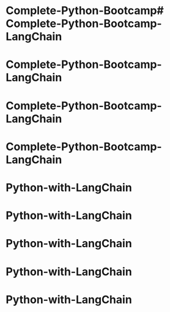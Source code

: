 # Complete-Python-Bootcamp# Complete-Python-Bootcamp-LangChain
# Complete-Python-Bootcamp-LangChain
# Complete-Python-Bootcamp-LangChain
# Complete-Python-Bootcamp-LangChain
# Python-with-LangChain
# Python-with-LangChain
# Python-with-LangChain
# Python-with-LangChain
# Python-with-LangChain
